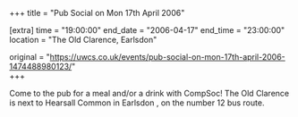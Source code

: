 +++
title = "Pub Social on Mon 17th April 2006"

[extra]
time = "19:00:00"
end_date = "2006-04-17"
end_time = "23:00:00"
location = "The Old Clarence, Earlsdon"

original = "https://uwcs.co.uk/events/pub-social-on-mon-17th-april-2006-1474488980123/"    
+++

Come to the pub for a meal and/or a drink with CompSoc\! The Old Clarence is next to Hearsall Common in Earlsdon , on the number 12 bus route.

